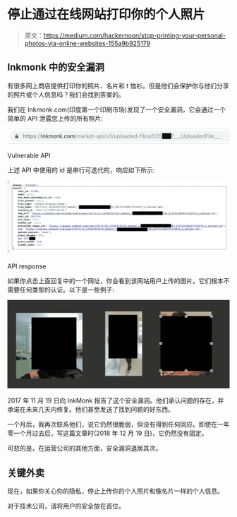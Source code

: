 # 停止通过在线网站打印你的个人照片

> 原文：<https://medium.com/hackernoon/stop-printing-your-personal-photos-via-online-websites-155a9b925179>

## Inkmonk 中的安全漏洞

有很多网上商店提供打印你的照片、名片和 t 恤衫。但是他们会保护你与他们分享的照片或个人信息吗？我们会找到答案的。

我们在 Inkmonk.com(印度第一个印刷市场)发现了一个安全漏洞，它会通过一个简单的 API 泄露您上传的所有照片:

![](img/ca9d8d076f4cc0adef141981f71bde24.png)

Vulnerable API

上述 API 中使用的 id 是串行可迭代的，响应如下所示:

![](img/ff2e58e8fd9e0ce49b8b01b5ba451968.png)

API response

如果你点击上面回复中的一个网址，你会看到该网站用户上传的图片。它们根本不需要任何类型的认证。以下是一些例子:

![](img/2ea6e70454d998c1cafbdeac9a591908.png)

2017 年 11 月 19 日向 InkMonk 报告了这个安全漏洞。他们承认问题的存在，并承诺在未来几天内修复。他们甚至发送了找到问题的好东西。

一个月后，我再次联系他们，说它仍然很脆弱，但没有得到任何回应。即使在一年零一个月过去后，写这篇文章时(2018 年 12 月 19 日)，它仍然没有固定。

可悲的是，在运营公司的其他方面，安全漏洞退居其次。

## 关键外卖

现在，如果你关心你的隐私，停止上传你的个人照片和像名片一样的个人信息。

对于技术公司，请将用户的安全放在首位。